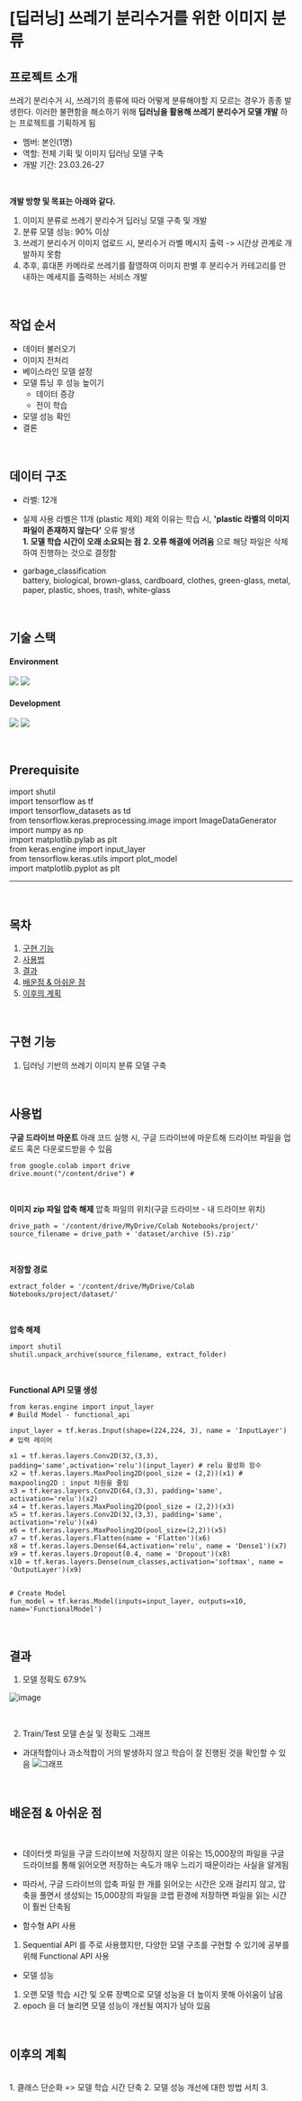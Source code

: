 # [딥러닝] 쓰레기 분리수거를 위한 이미지 분류

## 프로젝트 소개
쓰레기 분리수거 시, 쓰레기의 종류에 따라 어떻게 분류해야할 지 모르는 경우가 종종 발생한다.
이러한 불편함을 해소하기 위해 **딥러닝을 활용해 쓰레기 분리수거 모델 개발** 하는 프로젝트를 기획하게 됨
<br>

* 멤버: 본인(1명)
* 역할: 전체 기획 및 이미지 딥러닝 모델 구축
* 개발 기간: 23.03.26-27
<br>

**개발 방향 및 목표는 아래와 같다.**
1. 이미지 분류로 쓰레기 분리수거 딥러닝 모델 구축 및 개발
2. 분류 모델 성능: 90% 이상
3. 쓰레기 분리수거 이미지 업로드 시, 분리수거 라벨 메시지 출력 -> 시간상 관계로 개발하지 못함
4. 추후, 휴대폰 카메라로 쓰레기를 촬영하여 이미지 판별 후 분리수거 카테고리를 안내하는 메세지를 출력하는 서비스 개발
<br>

## 작업 순서
* 데이터 불러오기
* 이미지 전처리
* 베이스라인 모델 설정
* 모델 튜닝 후 성능 높이기
  * 데이터 증강
  * 전이 학습
* 모델 성능 확인
* 결론
 
 <br>

## 데이터 구조
* 라벨: 12개
* 실제 사용 라벨은 11개 (plastic 제외) 제외 이유는 학습 시, **'plastic 라벨의 이미지 파일이 존재하지 않는다'** 오류 발생   
**1. 모델 학습 시간이 오래 소요되는 점**
**2. 오류 해결에 어려움** 으로 해당 파일은 삭제하여 진행하는 것으로 결정함


* garbage_classification   
battery, biological, brown-glass, cardboard, clothes, green-glass, metal, paper, plastic, shoes, trash, white-glass

<br>

## 기술 스택
#### Environment
<img src="https://img.shields.io/badge/Google Colab-F9AB00?style=for-the-badge&logo=Google Colab&logoColor=white"/> <img src="https://img.shields.io/badge/windows-0078D6?style=for-the-badge&logo=windows&logoColor=white"/>


#### Development
<img src="https://img.shields.io/badge/Keras-D00000?style=for-the-badge&logo=Keras&logoColor=white"> <img src="https://img.shields.io/badge/python-3776AB?style=for-the-badge&logo=python&logoColor=white"> 
 
<br>
  
## Prerequisite

import shutil   
import tensorflow as tf   
import tensorflow_datasets as td   
from tensorflow.keras.preprocessing.image import ImageDataGenerator   
import numpy as np   
import matplotlib.pylab as plt   
from keras.engine import input_layer   
from tensorflow.keras.utils import plot_model   
import matplotlib.pyplot as plt   




---
<br>

## 목차
1. [구현 기능](#구현-기능)
2. [사용법](#사용법)
3. [결과](#결과)
4. [배운점 & 아쉬운 점](#배운점-&-아쉬운-점)
5. [이후의 계획](#이후의-계획)
<br>

## 구현 기능
1. 딥러닝 기반의 쓰레기 이미지 분류 모델 구축
<br>

## 사용법

**구글 드라이브 마운트**
아래 코드 실행 시, 구글 드라이브에 마운트해 드라이브 파일을 업로드 혹은 다운로드받을 수 있음
```
from google.colab import drive
drive.mount("/content/drive") # 
```
<br>

**이미지 zip 파일 압축 해제**
압축 파일의 위치(구글 드라이브 - 내 드라이브 위치)
``` 
drive_path = '/content/drive/MyDrive/Colab Notebooks/project/'
source_filename = drive_path + 'dataset/archive (5).zip'
```
<br>

**저장할 경로**
```
extract_folder = '/content/drive/MyDrive/Colab Notebooks/project/dataset/'
```
<br>

**압축 해제**
```
import shutil
shutil.unpack_archive(source_filename, extract_folder)
```
<br>

**Functional API 모델 생성**
```
from keras.engine import input_layer
# Build Model - functional_api

input_layer = tf.keras.Input(shape=(224,224, 3), name = 'InputLayer') # 입력 레이어

x1 = tf.keras.layers.Conv2D(32,(3,3), padding='same',activation='relu')(input_layer) # relu 활성화 함수 
x2 = tf.keras.layers.MaxPooling2D(pool_size = (2,2))(x1) # maxpooling2D : input 차원을 줄임
x3 = tf.keras.layers.Conv2D(64,(3,3), padding='same', activation='relu')(x2)
x4 = tf.keras.layers.MaxPooling2D(pool_size = (2,2))(x3)
x5 = tf.keras.layers.Conv2D(32,(3,3), padding='same', activation='relu')(x4)
x6 = tf.keras.layers.MaxPooling2D(pool_size=(2,2))(x5)
x7 = tf.keras.layers.Flatten(name = 'Flatten')(x6)
x8 = tf.keras.layers.Dense(64,activation='relu', name = 'Dense1')(x7)
x9 = tf.keras.layers.Dropout(0.4, name = 'Dropout')(x8)
x10 = tf.keras.layers.Dense(num_classes,activation='softmax', name = 'OutputLayer')(x9)


# Create Model
fun_model = tf.keras.Model(inputs=input_layer, outputs=x10, name='FunctionalModel')
```
<br>


## 결과
1) 모델 정확도 67.9%

![image](https://user-images.githubusercontent.com/122415320/235335209-b12f9abe-8fc1-45cb-8ba2-e818aefc01c5.png)

<br>


2) Train/Test 모델 손실 및 정확도 그래프

* 과대적합이나 과소적합이 거의 발생하지 않고 학습이 잘 진행된 것을 확인할 수 있음
![그래프](https://user-images.githubusercontent.com/122415320/235342956-e6048d32-58a0-4d14-be72-4f6e91dc242f.jpg)
<br>


## 배운점 & 아쉬운 점
<br>
  
 * 데이터셋 파일을 구글 드라이브에 저장하지 않은 이유는 15,000장의 파일을 구글 드라이브를 통해 읽어오면 저장하는 속도가 매우 느리기 때문이라는 사실을 알게됨
  
 * 따라서, 구글 드라이브의 압축 파일 한 개를 읽어오는 시간은 오래 걸리지 않고, 압축을 풀면서 생성되는 15,000장의 파일을 코랩 환경에 저장하면 파일을 읽는 시간이 훨씬 단축됨
 
 * 함수형 API 사용
1. Sequential API 를 주로 사용했지만, 다양한 모델 구조를 구현할 수 있기에 공부를 위해 Functional API  사용

* 모델 성능
1. 오랜 모델 학습 시간 및 오류 장벽으로 모델 성능을 더 높이지 못해 아쉬움이 남음
2. epoch 을 더 늘리면 모델 성능이 개선될 여지가 남아 있음

<br>


## 이후의 계획
<br>
1. 클래스 단순화 => 모델 학습 시간 단축
2. 모델 성능 개선에 대한 방법 서치
3. 



